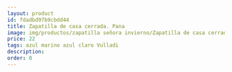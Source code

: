 ```yaml
---
layout: product
id: fdadbd97b9cbdd44
title: Zapatilla de casa cerrada. Pana
image: img/productos/zapatilla señora invierno/Zapatilla de casa cerrada. Pana=22=azul marino azul claro Vulladi.webp
price: 22
tags: azul marino azul claro Vulladi
description: 
order: 0
---
```

